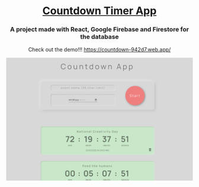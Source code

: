 <h1 align="center">
  <a href="https://countdown-942d7.web.app/">Countdown Timer App</a>
</h1>

<h3 align="center">A project made with React, Google Firebase and Firestore for the database</h3>
<p align="center">Check out the demo!!! <a href="https://countdown-942d7.web.app/">https://countdown-942d7.web.app/</a></p>

![App Screenshot](./screenshot.png)
